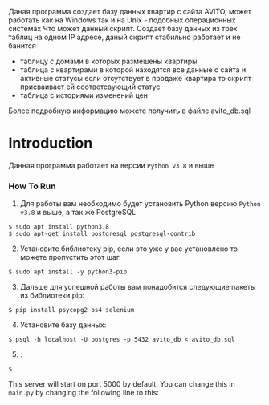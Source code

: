 Даная программа создает базу данных квартир с сайта AVITO, может работать 
как на Windows так и на Unix - подобных операционных системах 
Что может данный скрипт.
Создает базу данных из трех таблиц на одном IP aдресе, даный скрипт стабильно работает и не банится
- таблицу с домами в которых размешены квартиры 
- таблица с квартирами в которой находятся все данные с сайта и активные статусы если отсутствует в продаже квартира то скрипт присваивает ей соответсвующий статус 
- таблица с историями изменений цен 

Более подробную информацию можете получить в файле avito_db.sql

# Introduction

Данная программа работает на версии `Python v3.8` и выше

### How To Run
1. Для работы вам необходимо будет установить Python версию `Python v3.8` и выше, а так же PostgreSQL
```
$ sudo apt install python3.8
$ sudo apt-get install postgresql postgresql-contrib
```

2. Установите библиотеку pip, если это уже у вас установлено то можете пропустить этот шаг. 
```
$ sudo apt install -y python3-pip
```

3. Дальше для успешной работы вам понадобится следующие пакеты из библиотеки pip:
```
$ pip install psycopg2 bs4 selenium
```

4. Установите базу данных:
```
$ psql -h localhost -U postgres -p 5432 avito_db < avito_db.sql
```

5. :
```
$ 
```

This server will start on port 5000 by default. You can change this in `main.py` by changing the following line to this:
```

```